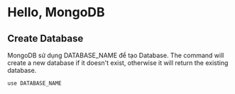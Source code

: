 # Hello, MongoDB

## Create Database
MongoDB sử dụng DATABASE_NAME để tạo Database. The command will create a new database if it doesn't exist, otherwise it will return the existing database.
```sh
use DATABASE_NAME
```